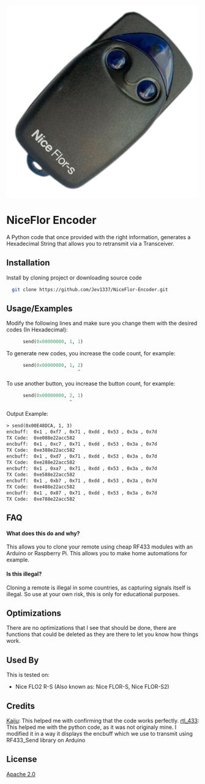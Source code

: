 ![Logo](Nice.png)

# NiceFlor Encoder
A Python code that once provided with the right information, generates a Hexadecimal String that allows you to retransmit via a Transceiver.


## Installation

Install by cloning project or downloading source code

```bash
  git clone https://github.com/Jev1337/NiceFlor-Encoder.git
```


    
## Usage/Examples

Modify the following lines and make sure you change them with the desired codes (In Hexadecimal):

```python
      send(0x00000000, 1, 1)
```

To generate new codes, you increase the code count, for example:

```python
      send(0x00000000, 1, 2)
                          ^
```
To use another button, you increase the button count, for example:
```python
      send(0x00000000, 2, 1)
                       ^
```
Output Example:
```
> send(0x00E48DCA, 1, 3)
encbuff:  0x1 , 0xf7 , 0x71 , 0xdd , 0x53 , 0x3a , 0x7d
TX Code:  0xe088e22acc582
encbuff:  0x1 , 0xc7 , 0x71 , 0xdd , 0x53 , 0x3a , 0x7d
TX Code:  0xe388e22acc582
encbuff:  0x1 , 0xd7 , 0x71 , 0xdd , 0x53 , 0x3a , 0x7d
TX Code:  0xe288e22acc582
encbuff:  0x1 , 0xa7 , 0x71 , 0xdd , 0x53 , 0x3a , 0x7d
TX Code:  0xe588e22acc582
encbuff:  0x1 , 0xb7 , 0x71 , 0xdd , 0x53 , 0x3a , 0x7d
TX Code:  0xe488e22acc582
encbuff:  0x1 , 0x87 , 0x71 , 0xdd , 0x53 , 0x3a , 0x7d
TX Code:  0xe788e22acc582
```

## FAQ

#### What does this do and why?

This allows you to clone your remote using cheap RF433 modules with an Arduino or Raspberry Pi. This allows you to make home automations for example.

#### Is this illegal?

Cloning a remote is illegal in some countries, as capturing signals itself is illegal. So use at your own risk, this is only for educational purposes.


## Optimizations

There are no optimizations that I see that should be done, there are functions that could be deleted as they are there to let you know how things work.


## Used By

This is tested on:
- Nice FLO2 R-S (Also known as: Nice FLOR-S, Nice FLOR-S2)

## Credits

[Kaiju](https://rolling.pandwarf.com/): This helped me with confirming that the code works perfectly.
[rtl_433](https://github.com/merbanan/rtl_433/): This helped me with the python code, as it was not originaly mine. I modified it in a way it displays the encbuff which we use to transmit using RF433_Send library on Arduino

## License

[Apache 2.0](https://www.apache.org/licenses/LICENSE-2.0)

